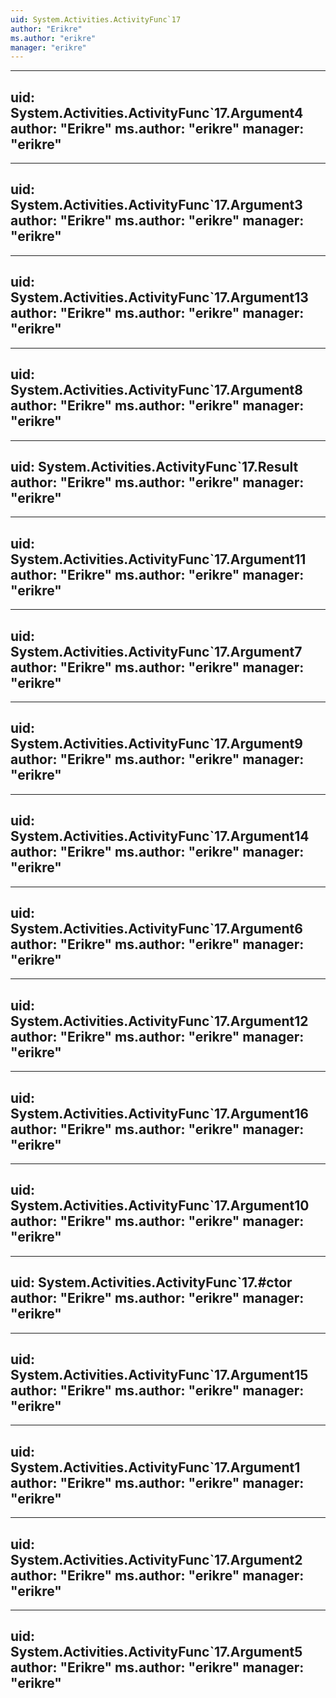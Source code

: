 ```yaml
---
uid: System.Activities.ActivityFunc`17
author: "Erikre"
ms.author: "erikre"
manager: "erikre"
---
```


---
uid: System.Activities.ActivityFunc`17.Argument4
author: "Erikre"
ms.author: "erikre"
manager: "erikre"
---

---
uid: System.Activities.ActivityFunc`17.Argument3
author: "Erikre"
ms.author: "erikre"
manager: "erikre"
---

---
uid: System.Activities.ActivityFunc`17.Argument13
author: "Erikre"
ms.author: "erikre"
manager: "erikre"
---

---
uid: System.Activities.ActivityFunc`17.Argument8
author: "Erikre"
ms.author: "erikre"
manager: "erikre"
---

---
uid: System.Activities.ActivityFunc`17.Result
author: "Erikre"
ms.author: "erikre"
manager: "erikre"
---

---
uid: System.Activities.ActivityFunc`17.Argument11
author: "Erikre"
ms.author: "erikre"
manager: "erikre"
---

---
uid: System.Activities.ActivityFunc`17.Argument7
author: "Erikre"
ms.author: "erikre"
manager: "erikre"
---

---
uid: System.Activities.ActivityFunc`17.Argument9
author: "Erikre"
ms.author: "erikre"
manager: "erikre"
---

---
uid: System.Activities.ActivityFunc`17.Argument14
author: "Erikre"
ms.author: "erikre"
manager: "erikre"
---

---
uid: System.Activities.ActivityFunc`17.Argument6
author: "Erikre"
ms.author: "erikre"
manager: "erikre"
---

---
uid: System.Activities.ActivityFunc`17.Argument12
author: "Erikre"
ms.author: "erikre"
manager: "erikre"
---

---
uid: System.Activities.ActivityFunc`17.Argument16
author: "Erikre"
ms.author: "erikre"
manager: "erikre"
---

---
uid: System.Activities.ActivityFunc`17.Argument10
author: "Erikre"
ms.author: "erikre"
manager: "erikre"
---

---
uid: System.Activities.ActivityFunc`17.#ctor
author: "Erikre"
ms.author: "erikre"
manager: "erikre"
---

---
uid: System.Activities.ActivityFunc`17.Argument15
author: "Erikre"
ms.author: "erikre"
manager: "erikre"
---

---
uid: System.Activities.ActivityFunc`17.Argument1
author: "Erikre"
ms.author: "erikre"
manager: "erikre"
---

---
uid: System.Activities.ActivityFunc`17.Argument2
author: "Erikre"
ms.author: "erikre"
manager: "erikre"
---

---
uid: System.Activities.ActivityFunc`17.Argument5
author: "Erikre"
ms.author: "erikre"
manager: "erikre"
---
